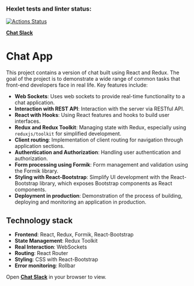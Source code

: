 ### Hexlet tests and linter status:
[![Actions Status](https://github.com/canekg/frontend-project-12/actions/workflows/hexlet-check.yml/badge.svg)](https://github.com/canekg/frontend-project-12/actions)

**[Chat Slack](https://hexletchatproject.onrender.com)**

# Chat App

This project contains a version of chat built using React and Redux. The goal of the project is to demonstrate a wide range of common tasks that front-end developers face in real life. Key features include:

- **Web Sockets**: Uses web sockets to provide real-time functionality to a chat application.
- **Interaction with REST API**: Interaction with the server via RESTful API.
- **React with Hooks**: Using React features and hooks to build user interfaces.
- **Redux and Redux Toolkit**: Managing state with Redux, especially using `reduxjs/toolkit` for simplified development.
- **Client routing**: Implementation of client routing for navigation through application sections.
- **Authentication and Authorization**: Handling user authentication and authorization.
- **Form processing using Formik**: Form management and validation using the Formik library.
- **Styling with React-Bootstrap**: Simplify UI development with the React-Bootstrap library, which exposes Bootstrap components as React components.
- **Deployment in production**: Demonstration of the process of building, deploying and monitoring an application in production.

## Technology stack

- **Frontend**: React, Redux, Formik, React-Bootstrap
- **State Management**: Redux Toolkit
- **Real Interaction**: WebSockets
- **Routing**: React Router
- **Styling**: CSS with React-Bootstrap
- **Error monitoring**: Rollbar

Open **[Chat Slack](https://hexletchatproject.onrender.com)** in your browser to view.
